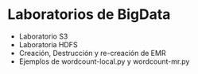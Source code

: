 # Laboratorios de BigData

* Laboratorio S3
* Laboratoria HDFS
* Creación, Destrucción y re-creación de EMR
* Ejemplos de wordcount-local.py y wordcount-mr.py
